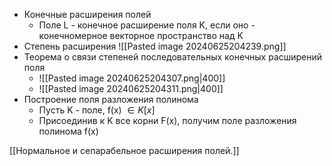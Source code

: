 - Конечные расширения полей
	- Поле L - конечное расширение поля K, если оно - конечномерное векторное пространство над K
- Степень расширения
	![[Pasted image 20240625204239.png]]
- Теорема о связи степеней последовательных конечных расширений поля
	- ![[Pasted image 20240625204307.png|400]]
	- ![[Pasted image 20240625204311.png|400]]
- Построение поля разложения полинома
	- Пусть K - поле, f(x) $\in K[x]$
	- Присоединив к K все корни F(x), получим поле разложения полинома f(x)



[[Нормальное и сепарабельное расширения полей.]]